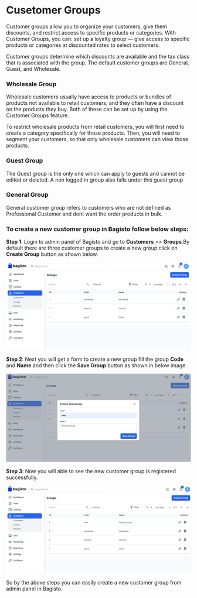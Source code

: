 # Cusetomer Groups

Customer groups allow you to organize your customers, give them discounts, and restrict access to specific products or categories. With Customer Groups, you can: set up a loyalty group — give access to specific products or categories at discounted rates to select customers.

Customer groups determine which discounts are available and the tax class that is associated with the group. The default customer groups are General, Guest, and Wholesale.

### Wholesale Group

Wholesale customers usually have access to products or bundles of products not available to retail customers, and they often have a discount on the products they buy. Both of these can be set up by using the Customer Groups feature.

To restrict wholesale products from retail customers, you will first need to create a category specifically for those products. Then, you will need to segment your customers, so that only wholesale customers can view those products.

### Guest Group 

The Guest group is the only one which can apply to guests and cannot be edited or deleted. A non logged in group also falls under this guest group

### General Group 

General customer group refers to customers who are not defined as Professional Customer and dont want the order products in bulk.

### To create a new customer group in Bagisto follow below steps:

**Step 1**: Login to admin panel of Bagisto and go to **Customers** >> **Groups**.By default there are three customer groups to create a new group click on **Create Group** button as shown below. 

 ![Group](../../assets/2.x/images/customer/createGroup.png)

**Step 2**: Next you will get a form to create a new group fill the group **Code** and **Name** and then click the **Save Group** button as shown in below image.

 ![Group](../../assets/2.x/images/customer/newGroup.png)

**Step 3**: Now you will able to see the new customer group is registered successfully.

 ![Group Grid](../../assets/2.x/images/customer/groupGrid.png)

So by the above steps you can easily create a new customer group from admin panel in Bagisto.  